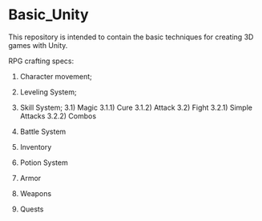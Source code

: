 # Basic_Unity
 This repository is intended to contain the basic techniques for creating 3D games with Unity.
 
RPG crafting specs:

1) Character movement;

2) Leveling System;

3) Skill System;
 3.1) Magic
  3.1.1) Cure
  3.1.2) Attack
 3.2) Fight
  3.2.1) Simple Attacks
  3.2.2) Combos
  
4) Battle System

5) Inventory

6) Potion System

7) Armor

8) Weapons

9) Quests
